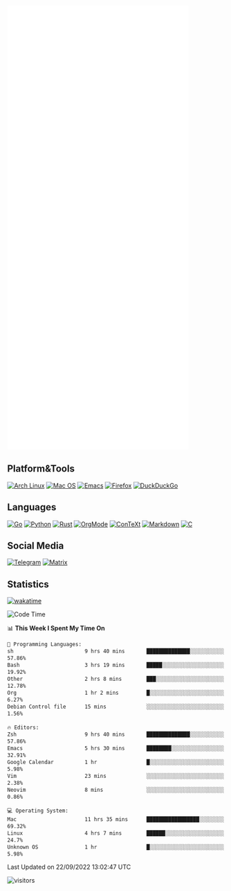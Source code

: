 ![Metrics](https://github.com/SteamedFish/SteamedFish/blob/master/github-metrics.svg)

## Platform&Tools

[![Arch Linux](https://img.shields.io/badge/ArchLinux-1793D1?logo=arch-linux&logoColor=fff&style=flat-square)](https://archlinux.org/)
[![Mac OS](https://img.shields.io/badge/MacOS-000000?style=flat-square&logo=macos&logoColor=F0F0F0)](https://www.apple.com/macos/)
[![Emacs](https://img.shields.io/badge/Emacs-%237F5AB6.svg?&style=flat-square&logo=gnu-emacs&logoColor=white)](https://www.gnu.org/software/emacs/)
[![Firefox](https://img.shields.io/badge/Firefox-FF7139?style=flat-square&logo=Firefox-Browser&logoColor=white)](https://firefox.com/)
[![DuckDuckGo](https://img.shields.io/badge/DuckDuckGo-DE5833?style=flat-square&logo=DuckDuckGo&logoColor=white)](https://duckduckgo.com/)

## Languages

[![Go](https://img.shields.io/badge/Golang-%2300ADD8.svg?style=flat-square&logo=go&logoColor=white)](https://golang.org/)
[![Python](https://img.shields.io/badge/Python-3670A0?style=flat-square&logo=python&logoColor=ffdd54)](https://www.python.org/)
[![Rust](https://img.shields.io/badge/Rust-%23000000.svg?style=flat-square&logo=rust&logoColor=white)](https://www.rust-lang.org/)
[![OrgMode](https://img.shields.io/badge/OrgMode-%23000000.svg?style=flat-square&logo=org&logoColor=white)](https://orgmode.org/)
[![ConTeXt](https://img.shields.io/badge/ConTeXt-%23008080.svg?style=flat-square&logo=latex&logoColor=white)](https://contextgarden.net/)
[![Markdown](https://img.shields.io/badge/MarkDown-%23000000.svg?style=flat-square&logo=markdown&logoColor=white)](https://daringfireball.net/projects/markdown/)
[![C](https://img.shields.io/badge/C-%2300599C.svg?style=flat-square&logo=c&logoColor=white)](https://www.iso.org/standard/74528.html)

## Social Media
[![Telegram](https://img.shields.io/badge/SteamedFish-2CA5E0?style=social&logo=telegram&logoColor=white)](https://t.me/SteamedFish)
[![Matrix](https://img.shields.io/badge/SteamedFish-2CA5E0?style=social&logo=matrix&logoColor=black)](https://matrix.to/#/@i:steamedfish.org)

## Statistics
[![wakatime](https://wakatime.com/badge/user/168280d6-fcf2-4b4f-ad3a-dc4612f35b38.svg)](https://wakatime.com/@168280d6-fcf2-4b4f-ad3a-dc4612f35b38)

<!--START_SECTION:waka-->
![Code Time](http://img.shields.io/badge/Code%20Time-2%2C021%20hrs%205%20mins-blue)

📊 **This Week I Spent My Time On** 

```text
💬 Programming Languages: 
sh                       9 hrs 40 mins       ██████████████░░░░░░░░░░░   57.86% 
Bash                     3 hrs 19 mins       █████░░░░░░░░░░░░░░░░░░░░   19.92% 
Other                    2 hrs 8 mins        ███░░░░░░░░░░░░░░░░░░░░░░   12.78% 
Org                      1 hr 2 mins         █░░░░░░░░░░░░░░░░░░░░░░░░   6.27% 
Debian Control file      15 mins             ░░░░░░░░░░░░░░░░░░░░░░░░░   1.56%

🔥 Editors: 
Zsh                      9 hrs 40 mins       ██████████████░░░░░░░░░░░   57.86% 
Emacs                    5 hrs 30 mins       ████████░░░░░░░░░░░░░░░░░   32.91% 
Google Calendar          1 hr                █░░░░░░░░░░░░░░░░░░░░░░░░   5.98% 
Vim                      23 mins             ░░░░░░░░░░░░░░░░░░░░░░░░░   2.38% 
Neovim                   8 mins              ░░░░░░░░░░░░░░░░░░░░░░░░░   0.86%

💻 Operating System: 
Mac                      11 hrs 35 mins      █████████████████░░░░░░░░   69.32% 
Linux                    4 hrs 7 mins        ██████░░░░░░░░░░░░░░░░░░░   24.7% 
Unknown OS               1 hr                █░░░░░░░░░░░░░░░░░░░░░░░░   5.98%

```


 Last Updated on 22/09/2022 13:02:47 UTC
<!--END_SECTION:waka-->

![visitors](https://visitor-badge.laobi.icu/badge?page_id=SteamedFish.SteamedFish)
